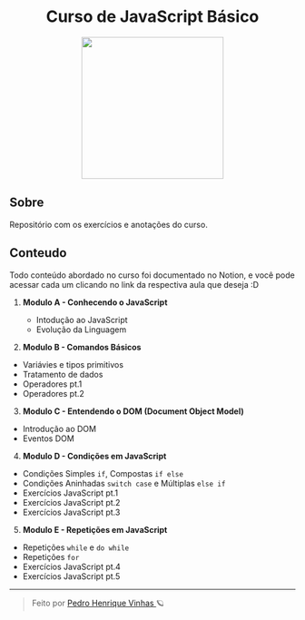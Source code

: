 <div align="center">
  <h1> Curso de JavaScript Básico </h1>
  <img width="250px"src="https://www.cursoemvideo.com/wp-content/uploads/2019/08/javascript.jpg">
</div>


## Sobre
Repositório com os exercícios e anotações do curso.

## Conteudo
Todo conteúdo abordado no curso foi documentado no Notion, e você pode acessar cada um clicando no link da respectiva aula que deseja :D

1. **Modulo A - Conhecendo o JavaScript**
   - Intodução ao JavaScript  
   - Evolução da Linguagem

2. **Modulo B - Comandos Básicos**
 - Variávies e tipos primitivos
 - Tratamento de dados
 - Operadores pt.1
 - Operadores pt.2

3. **Modulo C - Entendendo o DOM (Document Object Model)**
  - Introdução ao DOM
  - Eventos DOM

4. **Modulo D - Condições em JavaScript**
  - Condições Simples `if`, Compostas `if else`
  - Condições Aninhadas `switch case` e Múltiplas `else if`
  - Exercícios JavaScript pt.1
 - Exercícios JavaScript pt.2
  - Exercícios JavaScript pt.3

5. **Modulo E - Repetições em JavaScript**
  - Repetições `while` e `do while`
  - Repetições `for`
  - Exercícios JavaScript pt.4
  - Exercícios JavaScript pt.5

---
<blockquote>  Feito por <a href="github/pedrovinhas"> Pedro Henrique Vinhas </a> 🪐 </blockquote>
